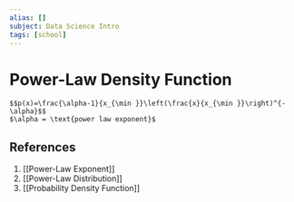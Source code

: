 ```yaml
---
alias: []
subject: Data Science Intro
tags: [school]
---
```

# Power-Law Density Function

```ad-math
$$p(x)=\frac{\alpha-1}{x_{\min }}\left(\frac{x}{x_{\min }}\right)^{-\alpha}$$
$\alpha = \text{power law exponent}$ 
```

## References
1. [[Power-Law Exponent]]
2. [[Power-Law Distribution]]
3. [[Probability Density Function]]